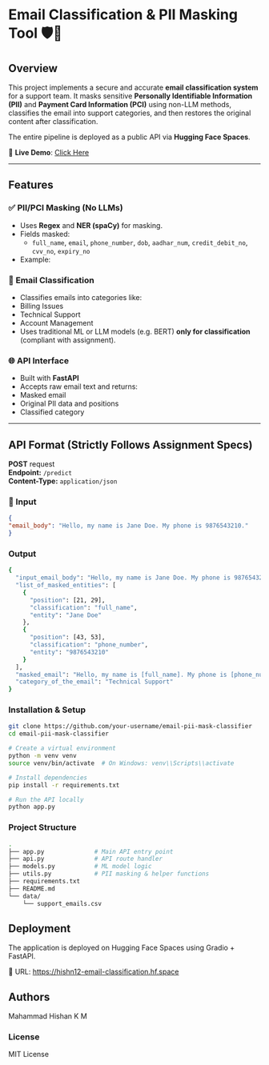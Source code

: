 # Email Classification & PII Masking Tool 🛡️📧

## Overview

This project implements a secure and accurate **email classification system** for a support team. It masks sensitive **Personally Identifiable Information (PII)** and **Payment Card Information (PCI)** using non-LLM methods, classifies the email into support categories, and then restores the original content after classification.

The entire pipeline is deployed as a public API via **Hugging Face Spaces**.

🚀 **Live Demo**: [Click Here](https://hishn12-email-classification.hf.space)

---

## Features

### ✅ PII/PCI Masking (No LLMs)
- Uses **Regex** and **NER (spaCy)** for masking.
- Fields masked:
  - `full_name`, `email`, `phone_number`, `dob`, `aadhar_num`, `credit_debit_no`, `cvv_no`, `expiry_no`
- Example:



### 🧠 Email Classification
- Classifies emails into categories like:
- Billing Issues
- Technical Support
- Account Management
- Uses traditional ML or LLM models (e.g. BERT) **only for classification** (compliant with assignment).

### 🌐 API Interface
- Built with **FastAPI**
- Accepts raw email text and returns:
- Masked email
- Original PII data and positions
- Classified category

---

## API Format (Strictly Follows Assignment Specs)

**POST** request  
**Endpoint:** `/predict`  
**Content-Type:** `application/json`

### 🔽 Input
```json
{
"email_body": "Hello, my name is Jane Doe. My phone is 9876543210."
}
```
### Output
```bash
{
  "input_email_body": "Hello, my name is Jane Doe. My phone is 9876543210.",
  "list_of_masked_entities": [
    {
      "position": [21, 29],
      "classification": "full_name",
      "entity": "Jane Doe"
    },
    {
      "position": [43, 53],
      "classification": "phone_number",
      "entity": "9876543210"
    }
  ],
  "masked_email": "Hello, my name is [full_name]. My phone is [phone_number].",
  "category_of_the_email": "Technical Support"
}
```

### Installation & Setup
``` bash
git clone https://github.com/your-username/email-pii-mask-classifier
cd email-pii-mask-classifier

# Create a virtual environment
python -m venv venv
source venv/bin/activate  # On Windows: venv\\Scripts\\activate

# Install dependencies
pip install -r requirements.txt

# Run the API locally
python app.py
```

### Project Structure
```bash
.
├── app.py              # Main API entry point
├── api.py              # API route handler
├── models.py           # ML model logic
├── utils.py            # PII masking & helper functions
├── requirements.txt
├── README.md
└── data/
    └── support_emails.csv
```

## Deployment
The application is deployed on Hugging Face Spaces using Gradio + FastAPI.

📡 URL: https://hishn12-email-classification.hf.space

## Authors
Mahammad Hishan K M

### License
MIT License



